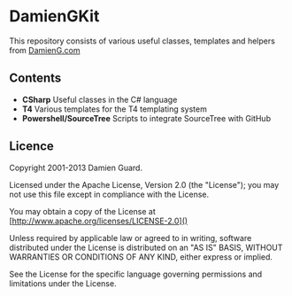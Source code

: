 # DamienGKit

This repository consists of various useful classes, templates and helpers from [DamienG.com](http://damieng.com)

## Contents

* **CSharp** Useful classes in the C# language
* **T4**	Various templates for the T4 templating system
* **Powershell/SourceTree** Scripts to integrate SourceTree with GitHub

## Licence

Copyright 2001-2013 Damien Guard.

Licensed under the Apache License, Version 2.0 (the "License"); you may not use this file except in compliance with the License.

You may obtain a copy of the License at [http://www.apache.org/licenses/LICENSE-2.0]()

Unless required by applicable law or agreed to in writing, software distributed under the License is distributed on an "AS IS" BASIS, WITHOUT WARRANTIES OR CONDITIONS OF ANY KIND, either express or implied.

See the License for the specific language governing permissions and limitations under the License.
